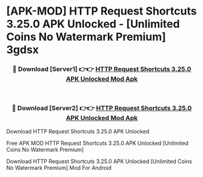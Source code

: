 # [APK-MOD] HTTP Request Shortcuts 3.25.0 APK Unlocked - [Unlimited Coins No Watermark Premium] 3gdsx



<div align="center">
<h3>🔴 Download [Server1] 👉👉 <a href="https://momento.my/?title=HTTP_Request_Shortcuts_3.25.0_APK_Unlocked">HTTP Request Shortcuts 3.25.0 APK Unlocked Mod Apk</a></h3><br>

<h3>🔴 Download [Server2] 👉👉 <a href="https://momento.my/?title=HTTP_Request_Shortcuts_3.25.0_APK_Unlocked">HTTP Request Shortcuts 3.25.0 APK Unlocked Mod Apk</a></h3>
</div>



Download HTTP Request Shortcuts 3.25.0 APK Unlocked 

Free APK MOD HTTP Request Shortcuts 3.25.0 APK Unlocked [Unlimited Coins No Watermark Premium]

Download HTTP Request Shortcuts 3.25.0 APK Unlocked [Unlimited Coins No Watermark Premium] Mod For Android
